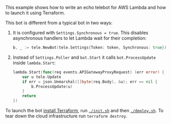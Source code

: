 This example shows how to write an echo telebot for AWS Lambda and how to launch it using Terraform.

This bot is different from a typical bot in two ways:

1. It is configured with `Settings.Synchronous = true`. This disables asynchronous handlers to let Lambda wait for their completion:

    ```go
    b, _ := tele.NewBot(tele.Settings{Token: token, Synchronous: true})
    ```

2. Instead of `Settings.Poller` and `bot.Start` it calls `bot.ProcessUpdate` inside `lambda.Start`:

    ```go
    lambda.Start(func(req events.APIGatewayProxyRequest) (err error) {
        var u tele.Update
        if err = json.Unmarshal([]byte(req.Body), &u); err == nil {
            b.ProcessUpdate(u)
        }
        return
    })
    ```

To launch the bot [install Terraform](https://www.terraform.io/downloads.html), run [`./init.sh`](init.sh) and then [`./deploy.sh`](deploy.sh). To tear down the cloud infrastructure run `terraform destroy`.
